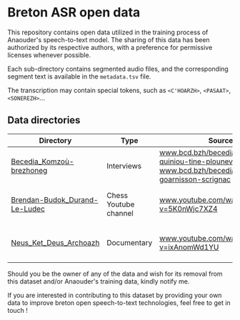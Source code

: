 # Breton ASR open data

This repository contains open data utilized in the training process of Anaouder's speech-to-text model. The sharing of this data has been authorized by its respective authors, with a preference for permissive licenses whenever possible.

Each sub-directory contains segmented audio files, and the corresponding segment text is available in the `metadata.tsv` file.

The transcription may contain special tokens, such as `<C'HOARZH>`, `<PASAAT>`, `<SONEREZH>`...

## Data directories

| Directory | Type | Source | Author(s) | Licence |
| ---- | ---- | ---- | ---- | ---- |
| [Becedia_Komzoù-brezhoneg](Becedia_Komzoù-brezhoneg) | Interviews | www.bcd.bzh/becedia/fr/catherine-quiniou-tine-plounevez-du-faou<br>www.bcd.bzh/becedia/fr/suzanne-goarnisson-scrignac | Lors Jouin | All rights reserved |
| [Brendan-Budok_Durand-Le-Ludec](Brendan-Budok_Durand-Le-Ludec) | Chess Youtube channel | www.youtube.com/watch?v=5K0nWjc7XZ4 | Bredan-Budok Durand-Le Ludec | [CC-BY](https://creativecommons.org/licenses/by/4.0/) |
| [Neus_Ket_Deus_Archoazh](Neus_Ket_Deus_Archoazh) | Documentary | www.youtube.com/watch?v=ixAnomWd1YU | Laors Skavenneg, Korin ar Merv | [CC-BY](https://creativecommons.org/licenses/by/4.0/) |

Should you be the owner of any of the data and wish for its removal from this dataset and/or Anaouder's training data, kindly notify me.

If you are interested in contributing to this dataset by providing your own data to improve breton open speech-to-text technologies, feel free to get in touch !
